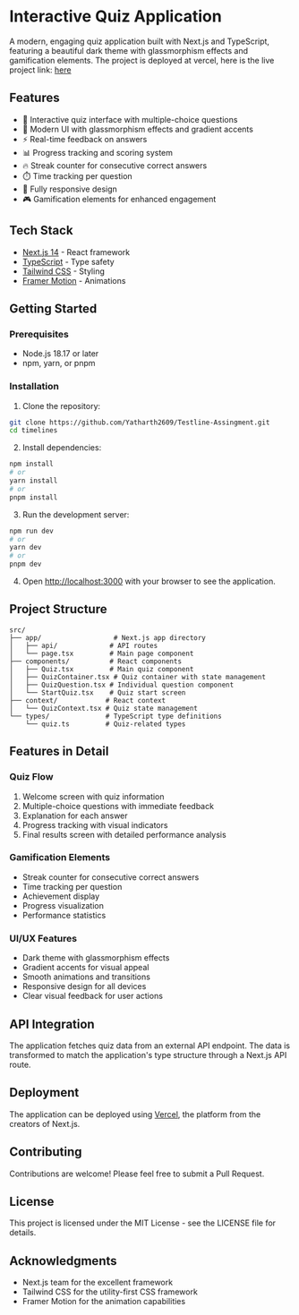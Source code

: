 # Interactive Quiz Application

A modern, engaging quiz application built with Next.js and TypeScript, featuring a beautiful dark theme with glassmorphism effects and gamification elements.
The project is deployed at vercel, here is the live project link: [here](https://testline-assingment-9841zh6tz-yatharth-mishras-projects.vercel.app/)

## Features

- 🎯 Interactive quiz interface with multiple-choice questions
- 🎨 Modern UI with glassmorphism effects and gradient accents
- ⚡ Real-time feedback on answers
- 📊 Progress tracking and scoring system
- 🔥 Streak counter for consecutive correct answers
- ⏱️ Time tracking per question
- 📱 Fully responsive design
- 🎮 Gamification elements for enhanced engagement

## Tech Stack

- [Next.js 14](https://nextjs.org/) - React framework
- [TypeScript](https://www.typescriptlang.org/) - Type safety
- [Tailwind CSS](https://tailwindcss.com/) - Styling
- [Framer Motion](https://www.framer.com/motion/) - Animations

## Getting Started

### Prerequisites

- Node.js 18.17 or later
- npm, yarn, or pnpm

### Installation

1. Clone the repository:
```bash
git clone https://github.com/Yatharth2609/Testline-Assingment.git
cd timelines
```

2. Install dependencies:
```bash
npm install
# or
yarn install
# or
pnpm install
```

3. Run the development server:
```bash
npm run dev
# or
yarn dev
# or
pnpm dev
```

4. Open [http://localhost:3000](http://localhost:3000) with your browser to see the application.

## Project Structure

```
src/
├── app/                  # Next.js app directory
│   ├── api/             # API routes
│   └── page.tsx         # Main page component
├── components/          # React components
│   ├── Quiz.tsx         # Main quiz component
│   ├── QuizContainer.tsx # Quiz container with state management
│   ├── QuizQuestion.tsx # Individual question component
│   └── StartQuiz.tsx    # Quiz start screen
├── context/            # React context
│   └── QuizContext.tsx # Quiz state management
└── types/              # TypeScript type definitions
    └── quiz.ts         # Quiz-related types
```

## Features in Detail

### Quiz Flow
1. Welcome screen with quiz information
2. Multiple-choice questions with immediate feedback
3. Explanation for each answer
4. Progress tracking with visual indicators
5. Final results screen with detailed performance analysis

### Gamification Elements
- Streak counter for consecutive correct answers
- Time tracking per question
- Achievement display
- Progress visualization
- Performance statistics

### UI/UX Features
- Dark theme with glassmorphism effects
- Gradient accents for visual appeal
- Smooth animations and transitions
- Responsive design for all devices
- Clear visual feedback for user actions

## API Integration

The application fetches quiz data from an external API endpoint. The data is transformed to match the application's type structure through a Next.js API route.

## Deployment

The application can be deployed using [Vercel](https://vercel.com/new?utm_medium=default-template&filter=next.js&utm_source=create-next-app&utm_campaign=create-next-app-readme), the platform from the creators of Next.js.

## Contributing

Contributions are welcome! Please feel free to submit a Pull Request.

## License

This project is licensed under the MIT License - see the LICENSE file for details.

## Acknowledgments

- Next.js team for the excellent framework
- Tailwind CSS for the utility-first CSS framework
- Framer Motion for the animation capabilities
